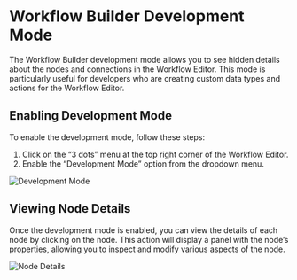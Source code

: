 # Workflow Builder Development Mode

The Workflow Builder development mode allows you to see hidden details about the nodes and connections in the Workflow Editor. This mode is particularly useful for developers who are creating custom data types and actions for the Workflow Editor.

## Enabling Development Mode

To enable the development mode, follow these steps:

1. Click on the “3 dots” menu at the top right corner of the Workflow Editor.
2. Enable the “Development Mode” option from the dropdown menu.

![Development Mode](../../images/developer-mode-menu-option.png)

## Viewing Node Details

Once the development mode is enabled, you can view the details of each node by clicking on the node. This action will display a panel with the node’s properties, allowing you to inspect and modify various aspects of the node.

![Node Details](../../images/developer-mode-node-details.png)
